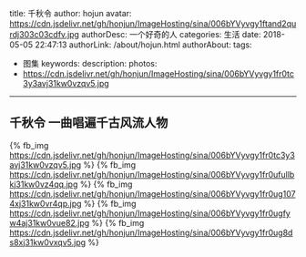 title: 千秋令
author: hojun
avatar: https://cdn.jsdelivr.net/gh/honjun/ImageHosting/sina/006bYVyvgy1ftand2qurdj303c03cdfv.jpg
authorDesc: 一个好奇的人
categories: 生活
date: 2018-05-05 22:47:13
authorLink: /about/hojun.html
authorAbout:
tags:
 - 图集
keywords:
description:
photos:
 - https://cdn.jsdelivr.net/gh/honjun/ImageHosting/sina/006bYVyvgy1fr0tc3y3avj31kw0vzqv5.jpg
---
## 千秋令 一曲唱遍千古风流人物
{% fb_img https://cdn.jsdelivr.net/gh/honjun/ImageHosting/sina/006bYVyvgy1fr0tc3y3avj31kw0vzqv5.jpg %}
{% fb_img https://cdn.jsdelivr.net/gh/honjun/ImageHosting/sina/006bYVyvgy1fr0ufullbkj31kw0vz4qq.jpg %}
{% fb_img https://cdn.jsdelivr.net/gh/honjun/ImageHosting/sina/006bYVyvgy1fr0ug1074xj31kw0vr4qp.jpg %}
{% fb_img https://cdn.jsdelivr.net/gh/honjun/ImageHosting/sina/006bYVyvgy1fr0ugfyw4aj31kw0vue82.jpg %}
{% fb_img https://cdn.jsdelivr.net/gh/honjun/ImageHosting/sina/006bYVyvgy1fr0ug8ds8xj31kw0vxqv5.jpg %}
